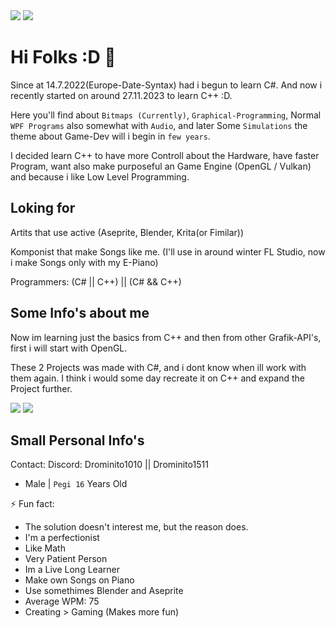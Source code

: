 <img align="top" src="https://github-readme-stats.vercel.app/api/top-langs/?username=Drominito&layout=compact"/>
<img  src="https://github-readme-stats.vercel.app/api?username=Drominito&show_icons=true&theme=transparent"/>


# Hi Folks :D 👋

Since at 14.7.2022(Europe-Date-Syntax) had i begun to learn C#.
And now i recently started on around 27.11.2023 to learn C++ :D.

Here you'll find about `Bitmaps (Currently)`, `Graphical-Programming`, Normal `WPF Programs` also somewhat with `Audio`, and later Some `Simulations` the theme about Game-Dev will i begin in `few years`.

I decided learn C++ to have more Controll about the Hardware, have faster Program, want also make purposeful an Game Engine (OpenGL / Vulkan) and because i like Low Level Programming.


## Loking for

Artits that use active (Aseprite, Blender, Krita(or Fimilar))

Komponist that make Songs like me. (I'll use in around winter FL Studio, now i make Songs only with my E-Piano)

Programmers: (C# || C++) || (C# && C++)

## Some Info's about me

Now im learning just the basics from C++ and then from other Grafik-API's, first i will start with OpenGL.


These 2 Projects was made with C#, and i dont know when ill work with them again.
I think i would some day recreate it on C++ and expand the Project further.

[![](https://github-readme-stats.vercel.app/api/pin/?username=Drominito&repo=BetterPaint)](https://github.com/Drominito/BetterPaint)
[![](https://github-readme-stats.vercel.app/api/pin/?username=Drominito&repo=Upscale-Pixels)](https://github.com/Drominito/Upscale-Pixels)




## Small Personal Info's


Contact: Discord: Drominito1010 || Drominito1511

* Male | `Pegi 16` Years Old

⚡ Fun fact:

* The solution doesn't interest me, but the reason does.
* I'm a perfectionist
* Like Math
* Very Patient Person
* Im a Live Long Learner
* Make own Songs on Piano
* Use somethimes Blender and Aseprite
* Average WPM: 75
* Creating > Gaming (Makes more fun)
